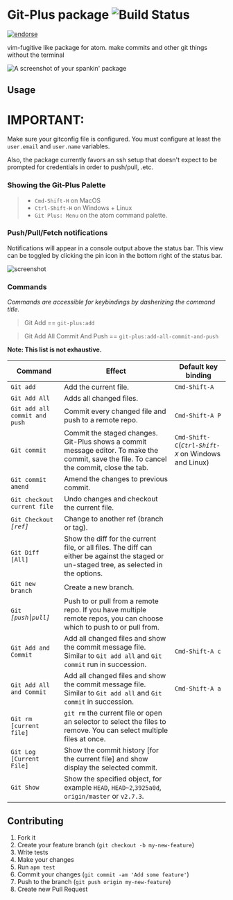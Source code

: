 # Git-Plus package ![Build Status](https://travis-ci.org/akonwi/git-plus.svg?branch=5.5.0)

[![endorse](https://api.coderwall.com/akonwi/endorsecount.png)](https://coderwall.com/akonwi)

vim-fugitive like package for atom. make commits and other git things without the terminal

![A screenshot of your spankin' package](https://raw.githubusercontent.com/akonwi/git-plus/master/commit.gif)

## Usage

# IMPORTANT:
Make sure your gitconfig file is configured. You must configure at least the `user.email` and `user.name` variables.

Also, the package currently favors an ssh setup that doesn't expect to be prompted for credentials in order to push/pull, .etc.

### Showing the Git-Plus Palette
>- `Cmd-Shift-H` on MacOS
>- `Ctrl-Shift-H` on Windows + Linux
>- `Git Plus: Menu` on the atom command palette.

### Push/Pull/Fetch notifications
Notifications will appear in a console output above the status bar.
This view can be toggled by clicking the pin icon in the bottom right of the status bar.

![screenshot](https://raw.githubusercontent.com/akonwi/git-plus/5.5.0/pin.png)

### Commands
_Commands are accessible for keybindings by dasherizing the command title._
> Git Add ==  `git-plus:add`

> Git Add All Commit And Push == `git-plus:add-all-commit-and-push`

  __Note: This list is not exhaustive.__

| Command | Effect | Default key binding |
|----------|--------|------------------
| `Git add ` | Add the current file. | `Cmd-Shift-A` |
| `Git Add All` | Adds all changed files. | |
| `Git add all commit and push` | Commit every changed file and push to a remote repo. | `Cmd-Shift-A P` |
| `Git commit` | Commit the staged changes. Git-Plus shows a commit message editor. To make the commit, save the file. To cancel the commit, close the tab. | `Cmd-Shift-C`(*`Ctrl-Shift-X`* on Windows and Linux) |
| `Git commit amend` | Amend the changes to previous commit. |  |
| `Git checkout current file` | Undo changes and checkout the current file. | |
| `Git Checkout `*`[ref]`* | Change to another ref (branch or tag). | |
| `Git Diff [All]` | Show the diff for the current file, or all files. The diff can either be against the staged or un-staged tree, as selected in the options. | |
| `Git new branch` | Create a new branch. | |
| `Git` *`[push⎮pull]`* | Push to or pull from a remote repo. If you have multiple remote repos, you can choose which to push to or pull from. | |
| `Git Add and Commit` | Add all changed files and show the commit message file. Similar to `Git add all` and `Git commit` run in succession. | `Cmd-Shift-A c` |
| `Git Add All and Commit` | Add all changed files and show the commit message file. Similar to `Git add all` and `Git commit` in succession. | `Cmd-Shift-A a` |
| `Git rm [current file]` | `git rm` the current file or open an selector to select the files to remove. You can select multiple files at once. | |
| `Git Log [Current File]` | Show the commit history [for the current file] and show display the selected commit. | |
| `Git Show` | Show the specified object, for example `HEAD`, `HEAD~2`,`3925a0d`, `origin/master` or `v2.7.3`. | |

## Contributing

1. Fork it
2. Create your feature branch (`git checkout -b my-new-feature`)
3. Write tests
4. Make your changes
5. Run `apm test`
6. Commit your changes (`git commit -am 'Add some feature'`)
7. Push to the branch (`git push origin my-new-feature`)
8. Create new Pull Request
